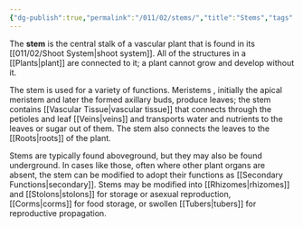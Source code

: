 ```yaml
---
{"dg-publish":true,"permalink":"/011/02/stems/","title":"Stems","tags":["BIOL412"],"noteIcon":"fallback","created":"2024-09-26T13:45:04.132-07:00","updated":"2024-09-26T15:26:04.427-07:00"}
---
```


The **stem** is the central stalk of a vascular plant that is found in its [[011/02/Shoot System\|shoot system]]. All of the structures in a [[Plants\|plant]] are connected to it; a plant cannot grow and develop without it.

The stem is used for a variety of functions. Meristems , initially the apical meristem and later the formed axillary buds, produce leaves; the stem contains [[Vascular Tissue\|vascular tissue]] that connects through the petioles and leaf [[Veins\|veins]] and transports water and nutrients to the leaves or sugar out of them. The stem also connects the leaves to the [[Roots\|roots]] of the plant.

Stems are typically found aboveground, but they may also be found underground. In cases like those, often where other plant organs are absent, the stem can be modified to adopt their functions as [[Secondary Functions\|secondary]]. Stems may be modified into [[Rhizomes\|rhizomes]] and [[Stolons\|stolons]] for storage or asexual reproduction, [[Corms\|corms]] for food storage, or swollen [[Tubers\|tubers]] for reproductive propagation.